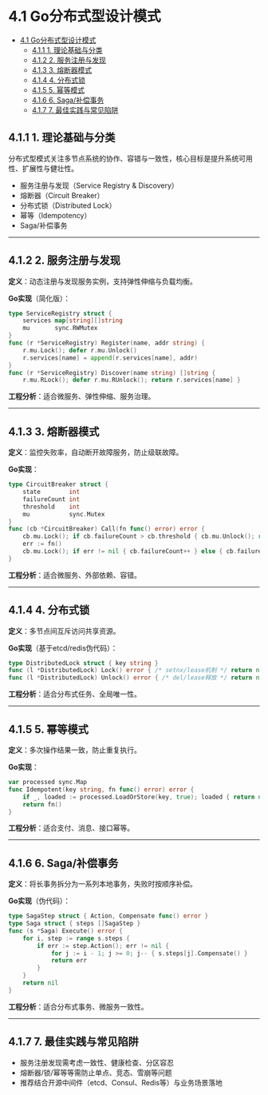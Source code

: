 # 4.1 Go分布式型设计模式

<!-- TOC START -->
- [4.1 Go分布式型设计模式](#go分布式型设计模式)
  - [4.1.1 1. 理论基础与分类](#1-理论基础与分类)
  - [4.1.2 2. 服务注册与发现](#2-服务注册与发现)
  - [4.1.3 3. 熔断器模式](#3-熔断器模式)
  - [4.1.4 4. 分布式锁](#4-分布式锁)
  - [4.1.5 5. 幂等模式](#5-幂等模式)
  - [4.1.6 6. Saga/补偿事务](#6-saga补偿事务)
  - [4.1.7 7. 最佳实践与常见陷阱](#7-最佳实践与常见陷阱)
<!-- TOC END -->














## 4.1.1 1. 理论基础与分类

分布式型模式关注多节点系统的协作、容错与一致性，核心目标是提升系统可用性、扩展性与健壮性。

- 服务注册与发现（Service Registry & Discovery）
- 熔断器（Circuit Breaker）
- 分布式锁（Distributed Lock）
- 幂等（Idempotency）
- Saga/补偿事务

---

## 4.1.2 2. 服务注册与发现

**定义**：动态注册与发现服务实例，支持弹性伸缩与负载均衡。

**Go实现**（简化版）：

```go
type ServiceRegistry struct {
    services map[string][]string
    mu       sync.RWMutex
}
func (r *ServiceRegistry) Register(name, addr string) {
    r.mu.Lock(); defer r.mu.Unlock()
    r.services[name] = append(r.services[name], addr)
}
func (r *ServiceRegistry) Discover(name string) []string {
    r.mu.RLock(); defer r.mu.RUnlock(); return r.services[name] }
```

**工程分析**：适合微服务、弹性伸缩、服务治理。

---

## 4.1.3 3. 熔断器模式

**定义**：监控失败率，自动断开故障服务，防止级联故障。

**Go实现**：

```go
type CircuitBreaker struct {
    state        int
    failureCount int
    threshold    int
    mu           sync.Mutex
}
func (cb *CircuitBreaker) Call(fn func() error) error {
    cb.mu.Lock(); if cb.failureCount > cb.threshold { cb.mu.Unlock(); return fmt.Errorf("circuit open") }; cb.mu.Unlock()
    err := fn()
    cb.mu.Lock(); if err != nil { cb.failureCount++ } else { cb.failureCount = 0 }; cb.mu.Unlock(); return err
}
```

**工程分析**：适合微服务、外部依赖、容错。

---

## 4.1.4 4. 分布式锁

**定义**：多节点间互斥访问共享资源。

**Go实现**（基于etcd/redis伪代码）：

```go
type DistributedLock struct { key string }
func (l *DistributedLock) Lock() error { /* setnx/lease机制 */ return nil }
func (l *DistributedLock) Unlock() error { /* del/lease释放 */ return nil }
```

**工程分析**：适合分布式任务、全局唯一性。

---

## 4.1.5 5. 幂等模式

**定义**：多次操作结果一致，防止重复执行。

**Go实现**：

```go
var processed sync.Map
func Idempotent(key string, fn func() error) error {
    if _, loaded := processed.LoadOrStore(key, true); loaded { return nil }
    return fn()
}
```

**工程分析**：适合支付、消息、接口幂等。

---

## 4.1.6 6. Saga/补偿事务

**定义**：将长事务拆分为一系列本地事务，失败时按顺序补偿。

**Go实现**（伪代码）：

```go
type SagaStep struct { Action, Compensate func() error }
type Saga struct { steps []SagaStep }
func (s *Saga) Execute() error {
    for i, step := range s.steps {
        if err := step.Action(); err != nil {
            for j := i - 1; j >= 0; j-- { s.steps[j].Compensate() }
            return err
        }
    }
    return nil
}
```

**工程分析**：适合分布式事务、微服务一致性。

---

## 4.1.7 7. 最佳实践与常见陷阱

- 服务注册发现需考虑一致性、健康检查、分区容忍
- 熔断器/锁/幂等等需防止单点、竞态、雪崩等问题
- 推荐结合开源中间件（etcd、Consul、Redis等）与业务场景落地
